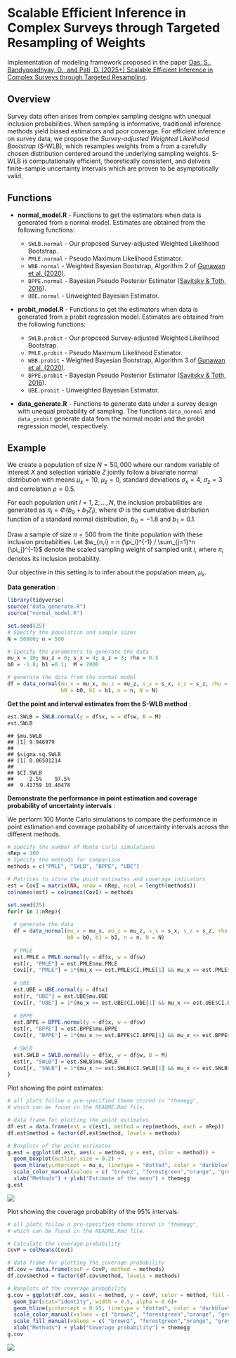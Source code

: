 Scalable Efficient Inference in Complex Surveys through Targeted
Resampling of Weights
================

Implementation of modeling framework proposed in the paper [Das, S.,
Bandyopadhyay, D., and Pati, D. (2025+) Scalable Efficient Inference in
Complex Surveys through Targeted
Resampling](https://arxiv.org/abs/2504.11636).

## Overview

Survey data often arises from complex sampling designs with unequal
inclusion probabilities. When sampling is informative, traditional
inference methods yield biased estimators and poor coverage. For
efficient inference on survey data, we propose the *Survey-adjusted
Weighted Likelihood Bootstrap* (S-WLB), which resamples weights from a
from a carefully chosen distribution centered around the underlying
sampling weights. S-WLB is computationally efficient, theoretically
consistent, and delivers finite-sample uncertainty intervals which are
proven to be asymptotically valid.

## Functions

- **normal_model.R** - Functions to get the estimators when data is
  generated from a normal model. Estimates are obtained from the
  following functions:

  - `SWLB.normal` - Our proposed Survey-adjusted Weighted Likelihood
    Bootstrap.
  - `PMLE.normal` - Pseudo Maximum Likelihood Estimator.
  - `WBB.normal` - Weighted Bayesian Bootstrap, Algorithm 2 of [Gunawan
    et
    al. (2020)](https://onlinelibrary.wiley.com/doi/abs/10.1111/anzs.12284).
  - `BPPE.normal` - Bayesian Pseudo Posterior Estimator ([Savitsky &
    Toth,
    2016](https://projecteuclid.org/journals/electronic-journal-of-statistics/volume-10/issue-1/Bayesian-estimation-under-informative-sampling/10.1214/16-EJS1153.full)).
  - `UBE.normal` - Unweighted Bayesian Estimator.

- **probit_model.R** - Functions to get the estimators when data is
  generated from a probit regression model. Estimates are obtained from
  the following functions:

  - `SWLB.probit` - Our proposed Survey-adjusted Weighted Likelihood
    Bootstrap.
  - `PMLE.probit` - Pseudo Maximum Likelihood Estimator.
  - `WBB.probit` - Weighted Bayesian Bootstrap, Algorithm 3 of [Gunawan
    et
    al. (2020)](https://onlinelibrary.wiley.com/doi/abs/10.1111/anzs.12284).
  - `BPPE.probit` - Bayesian Pseudo Posterior Estimator ([Savitsky &
    Toth,
    2016](https://projecteuclid.org/journals/electronic-journal-of-statistics/volume-10/issue-1/Bayesian-estimation-under-informative-sampling/10.1214/16-EJS1153.full)).
  - `UBE.probit` - Unweighted Bayesian Estimator.

- **data_generate.R** - Functions to generate data under a survey design
  with unequal probability of sampling. The functions `data_normal` and
  `data_probit` generate data from the normal model and the probit
  regression model, respectively.

## Example

We create a population of size $N = 50,000$ where our random variable of
interest $X$ and selection variable $Z$ jointly follow a bivariate
normal distribution with means $\mu_x = 10$, $\mu_z = 0$, standard
deviations $\sigma_x = 4$, $\sigma_z = 3$ and correlation $\rho = 0.5$.

For each population unit $l = 1, 2, \ldots, N$, the inclusion
probabilities are generated as $\pi_l = \Phi(b_0 + b_1 Z_l)$, where
$\Phi$ is the cumulative distribution function of a standard normal
distribution, $b_0 = -1.8$ and $b_1 = 0.1$.

Draw a sample of size $n = 500$ from the finite population with these
inclusion probabilities. Let
$w_{n,i} = n {\pi_i}^{-1} / \sum_{j=1}^n {\pi_j}^{-1}$ denote the scaled
sampling weight of sampled unit $i$, where $\pi_i$ denotes its inclusion
probability.

Our objective in this setting is to infer about the population mean,
$\mu_x$.

**Data generation** :

``` r
library(tidyverse)
source("data_generate.R")
source("normal_model.R")

set.seed(25)
# Specify the population and sample sizes
N = 50000; n = 500

# Specify the parameters to generate the data
mu_x = 10; mu_z = 0; s_x = 4; s_z = 3; rho = 0.5
b0 = -1.8; b1 =0.1;  M = 2000

# generate the data from the normal model
df = data_normal(mu_x = mu_x, mu_z = mu_z, s_x = s_x, s_z = s_z, rho = rho,
                 b0 = b0, b1 = b1, n = n, N = N)
```

**Get the point and interval estimates from the S-WLB method** :

``` r
est.SWLB = SWLB.normal(y = df$x, w = df$w, B = M)
est.SWLB
```

    ## $mu.SWLB
    ## [1] 9.946979
    ## 
    ## $sigma.sq.SWLB
    ## [1] 0.06501214
    ## 
    ## $CI.SWLB
    ##     2.5%    97.5% 
    ##  9.41759 10.40478

**Demonstrate the performance in point estimation and coverage
probability of uncertainty intervals** :

We perform $100$ Monte Carlo simulations to compare the performance in
point estimation and coverage probability of uncertainty intervals
across the different methods.

``` r
# Specify the number of Monte Carlo simulations
nRep = 100
# Specify the methods for comparison
methods = c("PMLE", "SWLB", "BPPE", "UBE")

# Matrices to store the point estimates and coverage indicators
est = CovI = matrix(NA, nrow = nRep, ncol = length(methods))
colnames(est) = colnames(CovI) = methods

set.seed(25)
for(r in 1:nRep){
  
  # generate the data
  df = data_normal(mu_x = mu_x, mu_z = mu_z, s_x = s_x, s_z = s_z, rho = rho,
                   b0 = b0, b1 = b1, n = n, N = N)
  
  # PMLE
  est.PMLE = PMLE.normal(y = df$x, w = df$w)
  est[r, "PMLE"] = est.PMLE$mu.PMLE
  CovI[r, "PMLE"] = 1*(mu_x >= est.PMLE$CI.PMLE[1] && mu_x <= est.PMLE$CI.PMLE[2])
  
  # UBE
  est.UBE = UBE.normal(y = df$x)
  est[r, "UBE"] = est.UBE$mu.UBE
  CovI[r, "UBE"] = 1*(mu_x >= est.UBE$CI.UBE[1] && mu_x <= est.UBE$CI.UBE[2])
  
  # BPPE
  est.BPPE = BPPE.normal(y = df$x, w = df$w)
  est[r, "BPPE"] = est.BPPE$mu.BPPE
  CovI[r, "BPPE"] = 1*(mu_x >= est.BPPE$CI.BPPE[1] && mu_x <= est.BPPE$CI.BPPE[2])
  
  # SWLB
  est.SWLB = SWLB.normal(y = df$x, w = df$w, B = M)
  est[r, "SWLB"] = est.SWLB$mu.SWLB
  CovI[r, "SWLB"] = 1*(mu_x >= est.SWLB$CI.SWLB[1] && mu_x <= est.SWLB$CI.SWLB[2])
}
```

Plot showing the point estimates:

``` r
# all plots follow a pre-specified theme stored in "themegg", 
# which can be found in the README.Rmd file.

# data frame for plotting the point estimates
df.est = data.frame(est = c(est), method = rep(methods, each = nRep))
df.est$method = factor(df.est$method, levels = methods)

# Boxplots of the point estimates 
g.est = ggplot(df.est, aes(x = method, y = est, color = method)) +
  geom_boxplot(outlier.size = 0.2) + 
  geom_hline(yintercept = mu_x, linetype = "dotted", color = "darkblue") +
  scale_color_manual(values = c( "brown2", "forestgreen","orange", "grey30")) +
  xlab("Methods") + ylab("Estimate of the mean") + themegg
g.est
```

![](README_files/figure-gfm/unnamed-chunk-5-1.png)<!-- -->

Plot showing the coverage probability of the $95$% intervals:

``` r
# all plots follow a pre-specified theme stored in "themegg", 
# which can be found in the README.Rmd file.

# Calculate the coverage probability
CovP = colMeans(CovI)

# data frame for plotting the coverage probability
df.cov = data.frame(covP = CovP, method = methods)
df.cov$method = factor(df.cov$method, levels = methods)

# Barplots of the coverage probability
g.cov = ggplot(df.cov, aes(x = method, y = covP, color = method, fill = method)) +
  geom_bar(stat="identity", width = 0.5, alpha = 0.6)+
  geom_hline(yintercept = 0.95, linetype = "dotted", color = "darkblue") +
  scale_color_manual(values = c( "brown2", "forestgreen","orange", "grey30")) +
  scale_fill_manual(values = c( "brown2", "forestgreen","orange", "grey30")) +
  xlab("Methods") + ylab("Coverage probability") + themegg
g.cov
```

![](README_files/figure-gfm/unnamed-chunk-6-1.png)<!-- -->

